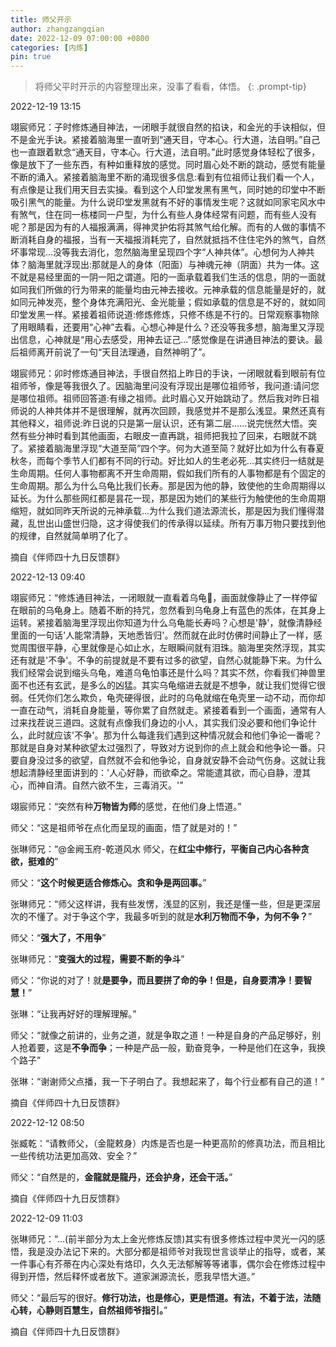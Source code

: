 ```yaml
---
title: 师父开示
author: zhangzangqian
date: 2022-12-09 07:00:00 +0800
categories: [内炼]
pin: true
---
```


> 将师父平时开示的内容整理出来，没事了看看，体悟。
{: .prompt-tip}

2022-12-19 13:15

翊宸师兄：子时修炼通目神法，一闭眼手就很自然的掐诀，和金光的手诀相似，但不是金光手诀。紧接着脑海里一直听到“通天目，守本心。行大道，法自明。”自己也一直跟着默念“通天目，守本心。行大道，法自明。”此时感觉身体轻松了很多，像是放下了一些东西，有种如重释放的感觉。同时眉心处不断的跳动，感觉有能量不断的涌入。紧接着脑海里不断的涌现很多信息:看到有位祖师让我们看一个人，有点像是让我们用天目去实操。看到这个人印堂发黑有黑气，同时她的印堂中不断吸引黑气的能量。为什么说印堂发黑就有不好的事情发生呢？这就如同家宅风水中有煞气，住在同一栋楼同一户型，为什么有些人身体经常有问题，而有些人没有呢？那是因为有的人福报满满，得神灵护佑将其煞气给化解。而有的人做的事情不断消耗自身的福报，当有一天福报消耗完了，自然就抵挡不住住宅外的煞气，自然坏事常现...没等我去消化，忽然脑海里呈现四个字“人神共体”。心想何为人神共体？脑海里就浮现出:那就是人的身体（阳面）与神魂元神（阴面）共为一体。这不就是易经里面的一阴一阳之谓道。阳的一面承载着我们生活的信息，阴的一面就如同我们所做的行为带来的能量均由元神去接收。元神承载的信息能量是好的，就如同元神发亮，整个身体充满阳光、金光能量；假如承载的信息是不好的，就如同印堂发黑一样。紧接着祖师说道:修炼修炼，只修不练是不行的。日常观察事物除了用眼睛看，还要用“心神”去看。心想心神是什么？还没等我多想，脑海里又浮现出信息，心神就是“用心去感受，用神去证己...”感觉像是在讲通目神法的要诀。最后祖师离开前说了一句“天目法理通，自然神明了”。

翊宸师兄：卯时修炼通目神法，手很自然掐上昨日的手诀，一闭眼就看到眼前有位祖师爷，像是等我很久了。因脑海里问没有浮现出是哪位祖师爷，我问道:请问您是哪位祖师。祖师回答道:有缘之祖师。此时眉心又开始跳动了。然后我对昨日祖师说的人神共体并不是很理解，就再次回顾，我感觉并不是那么浅显。果然还真有其他释义，祖师说:昨日说的只是第一层认识，还有第二层......说完恍然大悟。突然有些分神时看到其他画面，右眼皮一直再跳，祖师把我拉了回来，右眼就不跳了。紧接着脑海里浮现“大道至简”四个字。何为大道至简？就好比如为什么有春夏秋冬，而每个季节人们都有不同的行动。好比如人的生老必死...其实终归一结就是生命周期。任何人事物都离不开生命周期，假如我们所有的人事物都是有个固定的生命周期。那么为什么乌龟比我们长寿。那是因为他的静，致使他的生命周期得以延长。为什么那些网红都是昙花一现，那是因为她们的某些行为触使他的生命周期缩短，就如同昨天所说的元神承载...为什么我们道法源流长，那是因为我们懂得潜藏，乱世出山盛世归隐，这才得使我们的传承得以延续。所有万事万物只要找到他的规律，自然就简单明了化了。

摘自《伴师四十九日反馈群》

2022-12-13 09:40

翊宸师兄：“修炼通目神法，一闭眼就一直看着乌龟🐢，画面就像静止了一样停留在眼前的乌龟身上。随着不断的持咒，忽然看到乌龟身上有蓝色的炁体，在其身上运转。紧接着脑海里浮现出你知道为什么乌龟能长寿吗？心想是'静'，就像清静经里面的一句话'人能常清静，天地悉皆归'。然而就在此时仿佛时间静止了一样，感觉周围很平静，心里就像是心如止水，左眼瞬间就有泪珠。脑海里突然浮现，其实还有就是'不争'。不争的前提就是不要有过多的欲望，自然心就能静下来。为什么我们经常会说到缩头乌龟，难道乌龟怕事还是什么吗？其实不然，你看我们神兽里面不也还有玄武，是多么的凶猛。其实乌龟缩进去就是不想争，就让我们觉得它很弱。任凭你们怎么欺负，龟壳硬得很，此时的乌龟就缩在龟壳里一动不动，而你却一直在动气，消耗自身能量，等你累了自然就走。紧接着看到一个画面，通常有人过来找茬说三道四。这就有点像我们身边的小人，其实我们没必要和他们争论什么，此时就应该'不争'。那为什么每逢我们遇到这种情况就会和他们争论一番呢？那就是自身对某种欲望太过强烈了，导致对方说到你的点上就会和他争论一番。只要自身没过多的欲望，自然就不会和他争论，自身就安静不会动气伤身。这就让我想起清静经里面讲到的：'人心好静，而欲牵之。常能遣其欲，而心自静，澄其心，而神自清。自然六欲不生，三毒消灭。'”

翊宸师兄：“突然有种**万物皆为师**的感觉，在他们身上悟道。”

师父：“这是祖师爷在点化而呈现的画面，悟了就是对的！”

张琳师兄：“@金阙玉府-乾道风水 师父，在**红尘中修行，平衡自己内心各种贪欲，挺难的**”

师父：“**这个时候更适合修炼心。贪和争是两回事。**”

张琳师兄：“师父这样讲，我有些发愣，浅显的区别，我还是懂一些，但是更深层次的不懂了。对于争这个字，我最多听到的就是**水利万物而不争，为何不争？**”

师父：“**强大了，不用争**”

张琳师兄：“**变强大的过程，需要不断的争斗**”

师父：“你说的对了！就**是要争，而且要拼了命的争！但是，自身要清净！要智慧！**”

张琳：“让我再好好的理解理解。”

师父：“就像之前讲的，业务之道，就是争取之道！一种是自身的产品足够好，别人抢着要，这是**不争而争**；一种是产品一般，勤奋竞争，一种是他们在这争，我换个路子”

张琳：“谢谢师父点播，我一下子明白了。我想起来了，每个行业都有自己的道！”

摘自《伴师四十九日反馈群》

2022-12-12 08:50

张臧乾：“请教师父，（金龍敕身）内炼是否也是一种更高阶的修真功法，而且相比一些传统功法更加高效、安全？”

师父：“自然是的，**金龍就是龍丹，还会护身，还会干活。**”

摘自《伴师四十九日反馈群》

2022-12-09 11:03

张琳师兄：“...(前半部分为太上金光修炼反馈)其实有很多修炼过程中灵光一闪的感悟，我是没办法记下来的。大部分都是祖师爷对我现世言谈举止的指导，或者，某一件事心有芥蒂在内心深处有烙印，久久无法郁解等等诸事，偶尔会在修炼过程中得到开悟，然后释怀或者放下。道家渊源流长，愿我早悟大道。”

师父：“最后写的很好。**修行功法，也是修心，更是悟道。有法，不着于法，法随心转，心静则百慧生，自然祖师爷指引。**”

摘自《伴师四十九日反馈群》